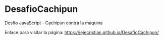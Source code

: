 # DesafioCachipun
Desfio JavaScript - Cachipun contra la maquina

Enlace para visitar la página:
https://jejecristian.github.io/DesafioCachipun/
